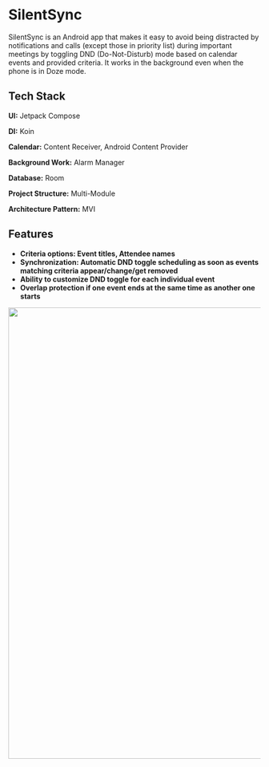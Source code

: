 # SilentSync
SilentSync is an Android app that makes it easy to avoid being distracted by notifications and calls (except those in priority list) during important meetings by toggling DND (Do-Not-Disturb) mode based on calendar events and provided criteria. It works in the background even when the phone is in Doze mode.


## Tech Stack

**UI:** Jetpack Compose

**DI:** Koin

**Calendar:** Content Receiver, Android Content Provider

**Background Work:** Alarm Manager

**Database:** Room

**Project Structure:** Multi-Module

**Architecture Pattern:** MVI

## Features
- **Criteria options: Event titles, Attendee names**
- **Synchronization: Automatic DND toggle scheduling as soon as events matching criteria appear/change/get removed**
- **Ability to customize DND toggle for each individual event**
- **Overlap protection if one event ends at the same time as another one starts**

<img src = "https://github.com/user-attachments/assets/b3bb6796-13bf-467c-9f57-f3f874b07d17" height="900">


